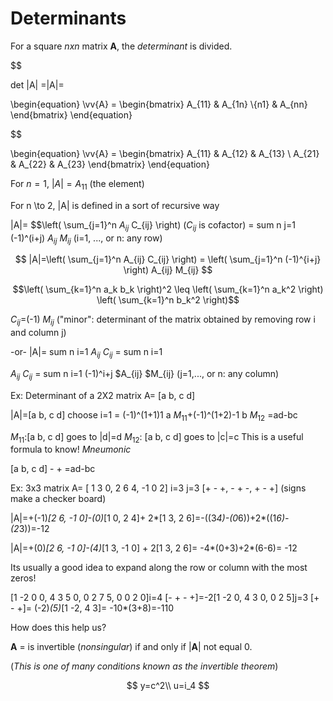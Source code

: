 # Determinants
For a square *nxn* matrix **A**, the *determinant* is divided.

$$

det |A| =|A|= 

\begin{equation}
 \vv{A} = \begin{bmatrix} A_{11} &  A_{1n} \\{n1} & A_{nn} \end{bmatrix} 
 \end{equation} 


$$

\begin{equation} \vv{A} = \begin{bmatrix} A_{11} & A_{12} & A_{13} \ A_{21} & A_{22} & A_{23} \end{bmatrix} \end{equation}

For  $n=1$, $|A|= A_{11}$ (the element)


For n \to 2, |A| is defined in a sort of recursive way


|A|= $$\left( \sum_{j=1}^n $A_{ij}$ C_{ij} \right)
 ($C_{ij}$ is cofactor) = sum n j=1 (-1)^(i+j) $A_{ij}$ $M_{ij}$ (i=1, ..., or n: any row)

$$ |A|=\left( \sum_{j=1}^n A_{ij} C_{ij} \right) =  \left( \sum_{j=1}^n (-1)^{i+j} \right) A_{ij} M_{ij} $$

$$\left( \sum_{k=1}^n a_k b_k \right)^2 \leq \left( \sum_{k=1}^n a_k^2 \right) \left( \sum_{k=1}^n b_k^2 \right)$$

$C_{ij}$=(-1) $M_{ij}$ ("minor": determinant of the matrix obtained by removing row i and column j)

-or- |A|= sum n i=1 $A_{ij}$ $C_{ij}$ = sum n i=1

 $A_{ij}$ $C_{ij}$ = sum n i=1 (-1)^i+j $A_{ij} $M_{ij} (j=1,..., or n: any column)


Ex: Determinant of a 2X2 matrix A= [a b, c d]

|A|=[a b, c d] choose i=1 = (-1)^(1+1)1 a $M_{11}$+(-1)^(1+2)-1 b $M_{12}$ =ad-bc


$M_{11}$:[a b, c d] goes to |d|=d $M_{12}$: [a b, c d] goes to |c|=c
This is a useful formula to know! *Mneumonic*

[a b, c d] - + =ad-bc


Ex: 3x3 matrix A= [ 1 3 0, 2 6 4, -1 0 2] i=3 j=3 [+ - +, - + -, + - +] (signs make a checker board)


|A|=+(-1)*[2 6, -1 0]-(0)*[1 0, 2 4]+ 2*[1 3, 2 6]=-((3*4)-(0*6))+2*((1*6)-(2*3))=-12


|A|=+(0)*[2 6, -1 0]-(4)*[1 3, -1 0] + 2[1 3, 2 6]= -4*(0+3)+2*(6-6)= -12


Its usually a good idea to expand along the row or column with the most zeros!


[1 -2 0 0, 4 3 5 0, 0 2 7 5, 0 0 2 0]i=4 [- + - +]=-2[1 -2 0, 4 3 0, 0 2 5]j=3 [+ - +]= (-2)*(5)*[1 -2, 4 3]= -10*(3+8)=-110


How does this help us?

**A** = is invertible (*nonsingular*) if and only if |**A**| not equal 0.

(*This is one of many conditions known as the invertible theorem*)


$$
y=c^2\\
u=i_4
$$